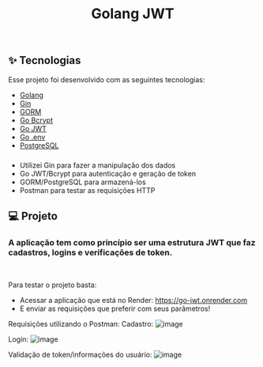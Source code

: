 <h1 align="center">
   Golang JWT
</h1>

<br>

## ✨ Tecnologias

Esse projeto foi desenvolvido com as seguintes tecnologias:

- [Golang](https://go.dev/)
- [Gin](https://gin-gonic.com/)
- [GORM](https://gorm.io/index.html)
- [Go Bcrypt](https://pkg.go.dev/golang.org/x/crypto/bcrypt)
- [Go JWT](https://pkg.go.dev/github.com/golang-jwt/jwt)
- [Go .env](https://pkg.go.dev/github.com/joho/Godotenv)
- [PostgreSQL](https://www.postgresql.org/)

### 

- Utilizei Gin para fazer a manipulação dos dados
- Go JWT/Bcrypt para autenticação e geração de token
- GORM/PostgreSQL para armazená-los
- Postman para testar as requisições HTTP

## 💻 Projeto

<h3>A aplicação tem como princípio ser uma estrutura JWT que faz cadastros, logins e verificações de token.</h3>

<br>


Para testar o projeto basta: 

- Acessar a aplicação que está no Render: https://go-jwt.onrender.com
- E enviar as requisições que preferir com seus parâmetros!

Requisições utilizando o Postman:
Cadastro:
![image](https://github.com/josenadin01/go-jwt/assets/93929513/549df364-cbb8-46ea-a974-83760270482e)

Login:
![image](https://github.com/josenadin01/go-jwt/assets/93929513/9f43c856-f521-4db0-9694-111245291786)

Validação de token/informações do usuário:
![image](https://github.com/josenadin01/go-jwt/assets/93929513/838d7fd2-2aa1-4390-9528-15ca80b2616f)



